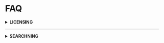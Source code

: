  


# FAQ
<details>
  <summary>
   <strong>LICENSING</strong>
 </summary>
 
 <ol>
  <li>
 
 <details>
  <summary>
   <strong>How do I get ...</strong>
 </summary>
 
Its easy ...
</details


<hr>
</li>
  <li>
   

 <details>
  <summary>
   <strong>Can my license be ... </strong>
 </summary>
 
 Just try ...
</details


<hr>

</details

</li>
</ol>


<hr>


<details>
  <summary>
   <strong>SEARCHNING</strong>
 </summary>
 
 ### How do I...
 its ver simp;e
</details
 
